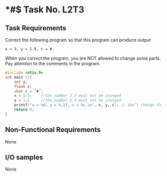 # *#$ Task No. L2T3

## Task Requirements
Correct the following program so that this program can produce output 

```
x = 3, y = 1.5, c = #.
```

When you correct the program, you are NOT allowed to change some parts. Pay attention to the comments in the program.

```c
#include <stio.h>
int main (){
    int y;
    float x;
    char c = ‘#’;
    x = 3.5;    //the number 3.5 must not be changed
    y = 1.5     //the number 1.5 must not be changed
    printf("x = %d, y = %.1f, c = %c.\n", x, y, c); // don’t change this sentence
    return 0;
}
```

## Non-Functional Requirements

None

## I/O samples

None

